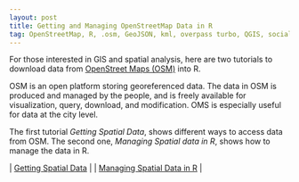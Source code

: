 ```yaml
---
layout: post
title: Getting and Managing OpenStreetMap Data in R
tag: OpenStreetMap, R, .osm, GeoJSON, kml, overpass turbo, QGIS, social science
---
```


For those interested in GIS and spatial analysis, here are two tutorials to download data from [OpenStreet Maps (OSM)](https://www.e-education.psu.edu/geog585/node/738) into R.

OSM is an open platform storing georeferenced data. The data in OSM is produced and managed by the people, and is freely available for visualization, query, download, and modification. OMS is especially useful for data at the city level.

The first tutorial *Getting Spatial Data*, shows different ways to access data from OSM. The second one, *Managing Spatial data in R*, shows how to manage the data in R.

| [Getting Spatial Data](tutorials/getting-data-osm.md) |
| [Managing Spatial Data in R](tutorials/managing-data-osm.md) |
